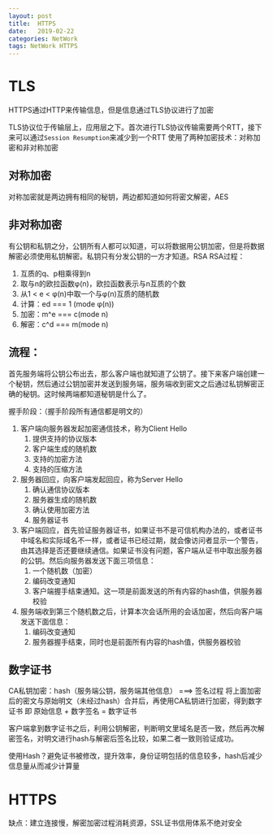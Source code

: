 ```yaml
---
layout: post
title:  HTTPS
date:   2019-02-22
categories: NetWork
tags: NetWork HTTPS
---
```


# TLS

HTTPS通过HTTP来传输信息，但是信息通过TLS协议进行了加密

TLS协议位于传输层上，应用层之下。首次进行TLS协议传输需要两个RTT，接下来可以通过`Session Resumption`来减少到一个RTT
使用了两种加密技术：对称加密和非对称加密

## 对称加密

对称加密就是两边拥有相同的秘钥，两边都知道如何将密文解密，AES

## 非对称加密

有公钥和私钥之分，公钥所有人都可以知道，可以将数据用公钥加密，但是将数据解密必须使用私钥解密。私钥只有分发公钥的一方才知道。RSA
RSA过程：

1. 互质的q、p相乘得到n
2. 取与n的欧拉函数φ(n)，欧拉函数表示与n互质的个数
3. 从1 < e < φ(n)中取一个与φ(n)互质的随机数
4. 计算：ed === 1 (mode φ(n))
5. 加密：m^e === c(mode n)
6. 解密：c^d === m(mode n)

## 流程：

首先服务端将公钥公布出去，那么客户端也就知道了公钥了。接下来客户端创建一个秘钥，然后通过公钥加密并发送到服务端，服务端收到密文之后通过私钥解密正确的秘钥。这时候两端都知道秘钥是什么了。

握手阶段：（握手阶段所有通信都是明文的）

1. 客户端向服务器发起加密通信技术，称为Client Hello
   1. 提供支持的协议版本
   2. 客户端生成的随机数
   3. 支持的加密方法
   4. 支持的压缩方法
2. 服务器回应，向客户端发起回应，称为Server Hello
   1. 确认通信协议版本
   2. 服务器生成的随机数
   3. 确认使用加密方法
   4. 服务器证书
3. 客户端回应，首先验证服务器证书，如果证书不是可信机构办法的，或者证书中域名和实际域名不一样，或者证书已经过期，就会像访问者显示一个警告，由其选择是否还要继续通信。如果证书没有问题，客户端从证书中取出服务器的公钥。然后向服务器发送下面三项信息：
   1. 一个随机数（加密）
   2. 编码改变通知
   3. 客户端握手结束通知。这一项是前面发送的所有内容的hash值，供服务器校验
4. 服务端收到第三个随机数之后，计算本次会话所用的会话加密，然后向客户端发送下面信息：
   1. 编码改变通知
   2. 服务器握手结束，同时也是前面所有内容的hash值，供服务器校验

## 数字证书

CA私钥加密：hash（服务端公钥，服务端其他信息） ===> 签名过程
将上面加密后的密文与原始明文（未经过hash）合并后，再使用CA私钥进行加密，得到数字证书
即 原始信息 + 数字签名  =  数字证书

客户端拿到数字证书之后，利用公钥解密，判断明文里域名是否一致，然后再次解密签名，对明文进行hash与解密后签名比较，如果二者一致则验证成功。

使用Hash？避免证书被修改，提升效率，身份证明包括的信息较多，hash后减少信息量从而减少计算量

# HTTPS

缺点：建立连接慢，解密加密过程消耗资源，SSL证书信用体系不绝对安全